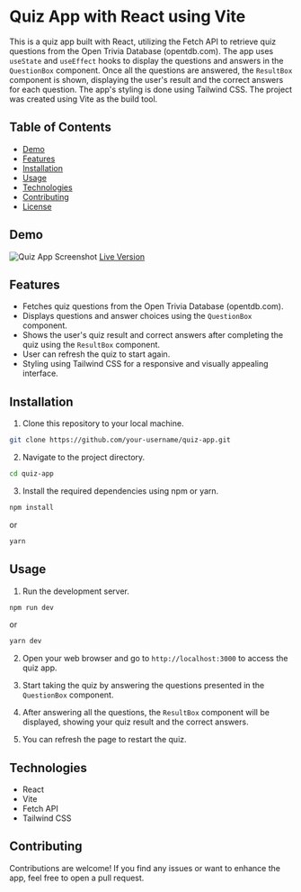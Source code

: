 # Quiz App with React using Vite

This is a quiz app built with React, utilizing the Fetch API to retrieve quiz questions from the Open Trivia Database (opentdb.com). The app uses `useState` and `useEffect` hooks to display the questions and answers in the `QuestionBox` component. Once all the questions are answered, the `ResultBox` component is shown, displaying the user's result and the correct answers for each question. The app's styling is done using Tailwind CSS. The project was created using Vite as the build tool.

## Table of Contents

- [Demo](#demo)
- [Features](#features)
- [Installation](#installation)
- [Usage](#usage)
- [Technologies](#technologies)
- [Contributing](#contributing)
- [License](#license)

## Demo
![Quiz App Screenshot](/screenshot.png)
[Live Version](https://shayan-react-quiz.netlify.app)

## Features

- Fetches quiz questions from the Open Trivia Database (opentdb.com).
- Displays questions and answer choices using the `QuestionBox` component.
- Shows the user's quiz result and correct answers after completing the quiz using the `ResultBox` component.
- User can refresh the quiz to start again.
- Styling using Tailwind CSS for a responsive and visually appealing interface.

## Installation

1. Clone this repository to your local machine.

```bash
git clone https://github.com/your-username/quiz-app.git
```

2. Navigate to the project directory.

```bash
cd quiz-app
```

3. Install the required dependencies using npm or yarn.

```bash
npm install
```
or
```bash
yarn
```

## Usage

1. Run the development server.

```bash
npm run dev
```
or
```bash
yarn dev
```

2. Open your web browser and go to `http://localhost:3000` to access the quiz app.

3. Start taking the quiz by answering the questions presented in the `QuestionBox` component.

4. After answering all the questions, the `ResultBox` component will be displayed, showing your quiz result and the correct answers.

5. You can refresh the page to restart the quiz.

## Technologies

- React
- Vite
- Fetch API
- Tailwind CSS

## Contributing

Contributions are welcome! If you find any issues or want to enhance the app, feel free to open a pull request.